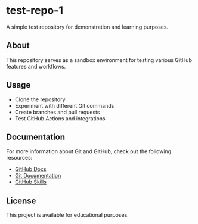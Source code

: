 # test-repo-1

A simple test repository for demonstration and learning purposes.

## About

This repository serves as a sandbox environment for testing various GitHub features and workflows.

## Usage

- Clone the repository
- Experiment with different Git commands
- Create branches and pull requests
- Test GitHub Actions and integrations

## Documentation

For more information about Git and GitHub, check out the following resources:

- [GitHub Docs](https://docs.github.com)
- [Git Documentation](https://git-scm.com/doc)
- [GitHub Skills](https://skills.github.com)

## License

This project is available for educational purposes.

